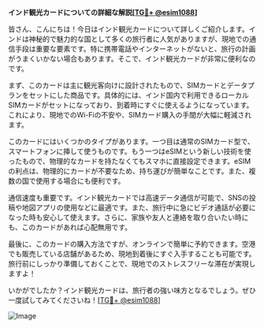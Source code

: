 **インド観光カードについての詳細な解説[[TG💪+ @esim1088](https://t.me/s/esim1088)]**

皆さん、こんにちは！今日はインド観光カードについて詳しくご紹介します。インドは神秘的で魅力的な国として多くの旅行者に人気がありますが、現地での通信手段は重要な要素です。特に携帯電話やインターネットがないと、旅行の計画がうまくいかない場合もあります。そこで、インド観光カードが非常に便利なのです。

まず、このカードは主に観光客向けに設計されたもので、SIMカードとデータプランをセットにした商品です。具体的には、インド国内で利用できるローカルSIMカードがセットになっており、到着時にすぐに使えるようになっています。これにより、現地でのWi-Fiの不安や、SIMカード購入の手間が大幅に軽減されます。

このカードにはいくつかのタイプがあります。一つ目は通常のSIMカード型で、スマートフォンに挿して使うものです。もう一つはeSIMという新しい技術を使ったもので、物理的なカードを持たなくてもスマホに直接設定できます。eSIMの利点は、物理的にカードが不要なため、持ち運びが簡単なことです。また、複数の国で使用する場合にも便利です。

通信速度も重要です。インド観光カードでは高速データ通信が可能で、SNSの投稿や地図アプリの使用などに最適です。また、旅行中に急にビデオ通話が必要になった時も安心して使えます。さらに、家族や友人と連絡を取り合いたい時にも、このカードがあれば心配無用です。

最後に、このカードの購入方法ですが、オンラインで簡単に予約できます。空港でも販売している店舗があるため、現地到着後にすぐ入手することも可能です。旅行前にしっかり準備しておくことで、現地でのストレスフリーな滞在が実現しますよ！

いかがでしたか？インド観光カードは、旅行者の強い味方となるでしょう。ぜひ一度試してみてくださいね！[[TG💪+ @esim1088](https://t.me/s/esim1088)]

![Image](https://i.postimg.cc/Y0z9fWf4/image.png)